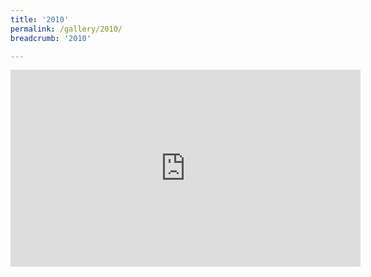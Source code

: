 ```yaml
---
title: '2010'
permalink: /gallery/2010/
breadcrumb: '2010'

---
```



<div class="bp-youtube">
<iframe width="560" height="315" src="https://www.youtube.com/embed/Tn1jAlL_IQE" frameborder="0" allow="accelerometer; autoplay; encrypted-media; gyroscope; picture-in-picture" allowfullscreen></iframe>
</div>
